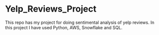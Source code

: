 # Yelp_Reviews_Project
This repo has my project for doing sentimental analysis of yelp reviews. In this project I have used Python, AWS, Snowflake and SQL.
